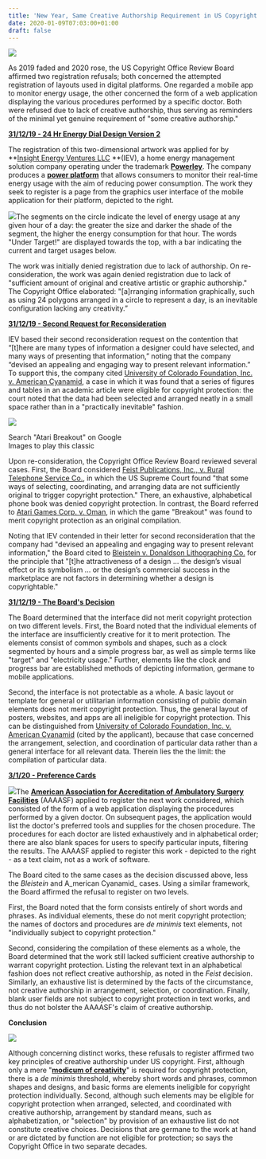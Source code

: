 ```yaml
---
title: 'New Year, Same Creative Authorship Requirement in US Copyright'
date: 2020-01-09T07:03:00+01:00
draft: false
---
```


[![](https://1.bp.blogspot.com/-k-D2F3PKx0k/XhaqfDn4x2I/AAAAAAAAHk8/tMUy6Mj5OnMkcIsuHwwWpfxmtXt--ukowCLcBGAsYHQ/s200/IMG_20191104_001042_2.jpg)](https://1.bp.blogspot.com/-k-D2F3PKx0k/XhaqfDn4x2I/AAAAAAAAHk8/tMUy6Mj5OnMkcIsuHwwWpfxmtXt--ukowCLcBGAsYHQ/s1600/IMG_20191104_001042_2.jpg)

  

As 2019 faded and 2020 rose, the US Copyright Office Review Board affirmed two registration refusals; both concerned the attempted registration of layouts used in digital platforms. One regarded a mobile app to monitor energy usage, the other concerned the form of a web application displaying the various procedures performed by a specific doctor. Both were refused due to lack of creative authorship, thus serving as reminders of the minimal yet genuine requirement of "some creative authorship."  
  
**[31/12/19 - 24 Hr Energy Dial Design Version 2](https://www.copyright.gov/rulings-filings/review-board/docs/24-hour-energy-dial-design.pdf)**  
  
The registration of this two-dimensional artwork was applied for by **[Insight Energy Ventures LLC](https://trademarks.justia.com/owners/insight-energy-ventures-llc-3017186/) **(IEV), a home energy management solution company operating under the trademark **[Powerley](https://www.powerley.com/about/)**. The company produces a **[power platform](https://www.powerley.com/platform/technology/)** that allows consumers to monitor their real-time energy usage with the aim of reducing power consumption. The work they seek to register is a page from the graphics user interface of the mobile application for their platform, depicted to the right.   
  
[![](https://1.bp.blogspot.com/-WGTo0lM-N7I/XhaWKo9sB3I/AAAAAAAAHkY/un57HYSLqYAhOPVSaZbY8B0vy5ywr9LugCLcBGAsYHQ/s320/24%2BHr.JPG)](https://1.bp.blogspot.com/-WGTo0lM-N7I/XhaWKo9sB3I/AAAAAAAAHkY/un57HYSLqYAhOPVSaZbY8B0vy5ywr9LugCLcBGAsYHQ/s1600/24%2BHr.JPG)The segments on the circle indicate the level of energy usage at any given hour of a day: the greater the size and darker the shade of the segment, the higher the energy consumption for that hour. The words "Under Target!" are displayed towards the top, with a bar indicating the current and target usages below.   
  
The work was initially denied registration due to lack of authorship. On re-consideration, the work was again denied registration due to lack of "sufficient amount of original and creative artistic or graphic authorship." The Copyright Office elaborated: "\[a\]rranging information graphically, such as using 24 polygons arranged in a circle to represent a day, is an inevitable configuration lacking any creativity.”  
  
**[31/12/19 - Second Request for Reconsideration](https://www.copyright.gov/rulings-filings/review-board/docs/24-hour-energy-dial-design.pdf)**  
  
IEV based their second reconsideration request on the contention that “\[t\]here are many types of information a designer could have selected, and many ways of presenting that information,” noting that the company “devised an appealing and engaging way to present relevant information.” To support this, the company cited [University of Colorado Foundation, Inc. v. American Cyanamid](https://law.justia.com/cases/federal/district-courts/FSupp/880/1387/1408224/), a case in which it was found that a series of figures and tables in an academic article were eligible for copyright protection: the court noted that the data had been selected and arranged neatly in a small space rather than in a "practically inevitable" fashion.   

  

[![](https://img.digitaltrends.com/image/atari-breakout-google-625x1000.jpg)](https://img.digitaltrends.com/image/atari-breakout-google-625x1000.jpg)

Search "Atari Breakout" on Google  
Images to play this classic

Upon re-consideration, the Copyright Office Review Board reviewed several cases. First, the Board considered [Feist Publications, Inc., v. Rural Telephone Service Co.](https://supreme.justia.com/cases/federal/us/499/340/), in which the US Supreme Court found "that some ways of selecting, coordinating, and arranging data are not sufficiently original to trigger copyright protection." There, an exhaustive, alphabetical phone book was denied copyright protection. In contrast, the Board referred to [Atari Games Corp. v. Oman](https://law.justia.com/cases/federal/appellate-courts/F2/979/242/383509/), in which the game "Breakout" was found to merit copyright protection as an original compilation. 

  

Noting that IEV contended in their letter for second reconsideration that the company had "devised an appealing and engaging way to present relevant information," the Board cited to [Bleistein v. Donaldson Lithographing Co.](https://supreme.justia.com/cases/federal/us/188/239/) for the principle that "\[t\]he attractiveness of a design ... the design’s visual effect or its symbolism ... or the design’s commercial success in the marketplace are not factors in determining whether a design is copyrightable." 

  

**[31/12/19 - The Board's Decision](https://www.copyright.gov/rulings-filings/review-board/docs/24-hour-energy-dial-design.pdf)**  

The Board determined that the interface did not merit copyright protection on two different levels. First, the Board noted that the individual elements of the interface are insufficiently creative for it to merit protection. The elements consist of common symbols and shapes, such as a clock segmented by hours and a simple progress bar, as well as simple terms like "target" and "electricity usage." Further, elements like the clock and progress bar are established methods of depicting information, germane to mobile applications.

  

Second, the interface is not protectable as a whole. A basic layout or template for general or utilitarian information consisting of public domain elements does not merit copyright protection. Thus, the general layout of posters, websites, and apps are all ineligible for copyright protection. This can be distinguished from [University of Colorado Foundation, Inc. v. American Cyanamid](https://law.justia.com/cases/federal/district-courts/FSupp/880/1387/1408224/) (cited by the applicant), because that case concerned the arrangement, selection, and coordination of particular data rather than a general interface for all relevant data. Therein lies the the limit: the compilation of particular data. 

  

**[3/1/20 - Preference Cards](https://www.copyright.gov/rulings-filings/review-board/docs/preference-card.pdf)**

  

[![](https://1.bp.blogspot.com/-fLuChQ6gksk/XhayClnt4II/AAAAAAAAHlI/4sziePRHVHESMke5jr3m3JgIF5q5SOlYgCLcBGAsYHQ/s320/Preference%2BCards.JPG)](https://1.bp.blogspot.com/-fLuChQ6gksk/XhayClnt4II/AAAAAAAAHlI/4sziePRHVHESMke5jr3m3JgIF5q5SOlYgCLcBGAsYHQ/s1600/Preference%2BCards.JPG)The **[American Association for Accreditation of Ambulatory Surgery Facilities](https://www.aaaasf.org/who-we-are/)** (AAAASF) applied to register the next work considered, which consisted of the form of a web application displaying the procedures performed by a given doctor. On subsequent pages, the application would list the doctor's preferred tools and supplies for the chosen procedure. The procedures for each doctor are listed exhaustively and in alphabetical order; there are also blank spaces for users to specify particular inputs, filtering the results. The AAAASF applied to register this work - depicted to the right - as a text claim, not as a work of software. 

  

The Board cited to the same cases as the decision discussed above, less the _Bleistein_ and A_merican Cyanamid_ cases. Using a similar framework, the Board affirmed the refusal to register on two levels.

  

First, the Board noted that the form consists entirely of short words and phrases. As individual elements, these do not merit copyright protection; the names of doctors and procedures are _de minimis_ text elements, not "individually subject to copyright protection."

  

Second, considering the compilation of these elements as a whole, the Board determined that the work still lacked sufficient creative authorship to warrant copyright protection. Listing the relevant text in an alphabetical fashion does not reflect creative authorship, as noted in the _Feist_ decision. Similarly, an exhaustive list is determined by the facts of the circumstance, not creative authorship in arrangement, selection, or coordination. Finally, blank user fields are not subject to copyright protection in text works, and thus do not bolster the AAAASF's claim of creative authorship.

  

**Conclusion**

[![](https://1.bp.blogspot.com/-2ToJmi4va1M/Xha3Bgmw_0I/AAAAAAAAHlg/9vz3x1ntSyAj7Sfhfgf4CSxgWTEnu8-yACLcBGAsYHQ/s200/IMG_20191026_223043.jpg)](https://1.bp.blogspot.com/-2ToJmi4va1M/Xha3Bgmw_0I/AAAAAAAAHlg/9vz3x1ntSyAj7Sfhfgf4CSxgWTEnu8-yACLcBGAsYHQ/s1600/IMG_20191026_223043.jpg)

  

Although concerning distinct works, these refusals to register affirmed two key principles of creative authorship under US copyright. First, although only a mere "**[modicum of creativity](https://supreme.justia.com/cases/federal/us/499/340/)**" is required for copyright protection, there is a _de minimis_ threshold, whereby short words and phrases, common shapes and designs, and basic forms are elements ineligible for copyright protection individually. Second, although such elements may be eligible for copyright protection when arranged, selected, and coordinated with creative authorship, arrangement by standard means, such as alphabetization, or "selection" by provision of an exhaustive list do not constitute creative choices. Decisions that are germane to the work at hand or are dictated by function are not eligible for protection; so says the Copyright Office in two separate decades.